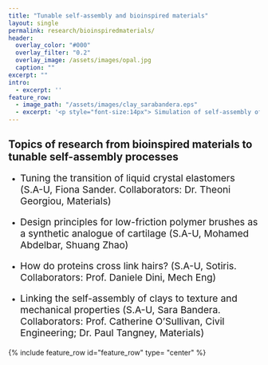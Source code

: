```yaml
---
title: "Tunable self-assembly and bioinspired materials"
layout: single
permalink: research/bioinspiredmaterials/
header:
  overlay_color: "#000"
  overlay_filter: "0.2"
  overlay_image: /assets/images/opal.jpg
  caption: ""
excerpt: ""
intro: 
  - excerpt: ''
feature_row:
  - image_path: "/assets/images/clay_sarabandera.eps"
  - excerpt: '<p style="font-size:14px"> Simulation of self-assembly of clay particles(represented by flat ellipsoids) interacting via the Gay-Berne potential <em>(by Sara Bandera)</em></p>'
---
```

## Topics of research from bioinspired materials to tunable self-assembly processes

* <p style="font-size:19px"> Tuning the transition of liquid crystal elastomers (S.A-U, Fiona Sander. Collaborators: Dr. Theoni Georgiou, Materials)</p>
* <p style="font-size:19px"> Design principles for low-friction polymer brushes as a synthetic analogue of cartilage (S.A-U, Mohamed Abdelbar, Shuang Zhao)</p>
* <p style="font-size:19px"> How do proteins cross link hairs? (S.A-U, Sotiris. Collaborators: Prof. Daniele Dini, Mech Eng)</p>
* <p style="font-size:19px"> Linking the self-assembly of clays to texture and mechanical properties (S.A-U, Sara Bandera. Collaborators: Prof. Catherine O’Sullivan, Civil Engineering; Dr. Paul Tangney, Materials)</p>

{% include feature_row id="feature_row" type= "center" %}
